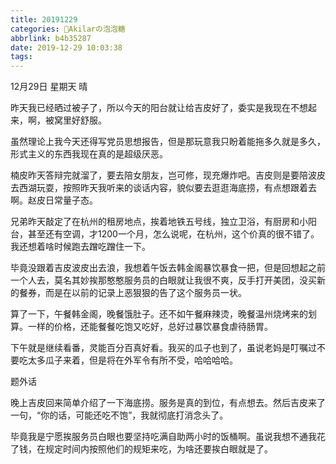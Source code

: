 ```yaml
---
title: 20191229
categories: 🍬Akilarの泡泡糖
abbrlink: b4b35287
date: 2019-12-29 10:03:38
tags:
---
```

12月29日 星期天 晴

昨天我已经晒过被子了，所以今天的阳台就让给吉皮好了，委实是我现在不想起来，啊，被窝里好舒服。

虽然理论上我今天还得写党员思想报告，但是那玩意我只盼着能拖多久就是多久，形式主义的东西我现在真的是超级厌恶。

楠皮昨天答辩完就溜了，要去陪女朋友，岂可修，现充爆炸吧。吉皮则是要陪波皮去西湖玩耍，按照昨天我听来的谈话内容，貌似要去逛逛海底捞，有点想跟着去啊。赵皮日常量子态。

兄弟昨天敲定了在杭州的租房地点，挨着地铁五号线，独立卫浴，有厨房和小阳台，甚至还有空调，才1200一个月，怎么说呢，在杭州，这个价真的很不错了。我还想着啥时候跑去蹭吃蹭住一下。

毕竟没跟着吉皮波皮出去浪，我想着午饭去韩金阁暴饮暴食一把，但是回想起之前一个人去，莫名其妙挨那憨憨服务员的白眼就让我很不爽，反手打开美团，没买新的餐券，而是在以前的记录上恶狠狠的告了这个服务员一状。

算了一下，午餐韩金阁，晚餐饿肚子。还不如午餐麻辣烫，晚餐温州烧烤来的划算。一样的价格，还能餐餐吃饱又吃好，总好过暴饮暴食虐待肠胃。

下午就是继续看番，灵能百分百真好看。我买的瓜子也到了，虽说老妈是叮嘱过不要吃太多瓜子来着，但是将在外军令有所不受，哈哈哈哈。

题外话

晚上吉皮回来简单介绍了一下海底捞。服务是真的到位，有点想去。然后吉皮来了一句，“你的话，可能还吃不饱”，我就彻底打消念头了。

毕竟我是宁愿挨服务员白眼也要坚持吃满自助两小时的饭桶啊。虽说我想不通我花了钱，在规定时间内按照他们的规矩来吃，为啥还要挨白眼就是了。

